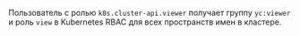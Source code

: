 Пользователь с ролью `k8s.cluster-api.viewer` получает группу `yc:viewer` и роль `view` в Kubernetes RBAC для всех пространств имен в кластере.

